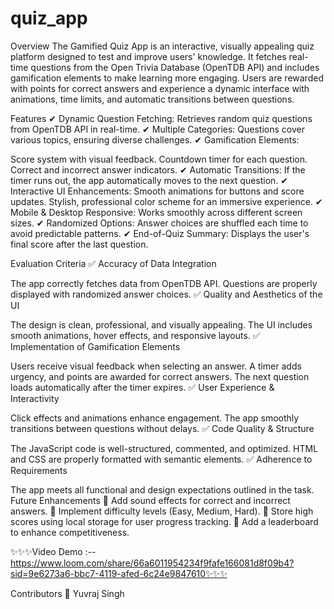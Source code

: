 # quiz_app

Overview
The Gamified Quiz App is an interactive, visually appealing quiz platform designed to test and improve users' knowledge. It fetches real-time questions from the Open Trivia Database (OpenTDB API) and includes gamification elements to make learning more engaging. Users are rewarded with points for correct answers and experience a dynamic interface with animations, time limits, and automatic transitions between questions.

Features
✔ Dynamic Question Fetching: Retrieves random quiz questions from OpenTDB API in real-time.
✔ Multiple Categories: Questions cover various topics, ensuring diverse challenges.
✔ Gamification Elements:

Score system with visual feedback.
Countdown timer for each question.
Correct and incorrect answer indicators.
✔ Automatic Transitions: If the timer runs out, the app automatically moves to the next question.
✔ Interactive UI Enhancements:
Smooth animations for buttons and score updates.
Stylish, professional color scheme for an immersive experience.
✔ Mobile & Desktop Responsive: Works smoothly across different screen sizes.
✔ Randomized Options: Answer choices are shuffled each time to avoid predictable patterns.
✔ End-of-Quiz Summary: Displays the user's final score after the last question.


Evaluation Criteria
✅ Accuracy of Data Integration

The app correctly fetches data from OpenTDB API.
Questions are properly displayed with randomized answer choices.
✅ Quality and Aesthetics of the UI

The design is clean, professional, and visually appealing.
The UI includes smooth animations, hover effects, and responsive layouts.
✅ Implementation of Gamification Elements

Users receive visual feedback when selecting an answer.
A timer adds urgency, and points are awarded for correct answers.
The next question loads automatically after the timer expires.
✅ User Experience & Interactivity

Click effects and animations enhance engagement.
The app smoothly transitions between questions without delays.
✅ Code Quality & Structure

The JavaScript code is well-structured, commented, and optimized.
HTML and CSS are properly formatted with semantic elements.
✅ Adherence to Requirements

The app meets all functional and design expectations outlined in the task.
Future Enhancements
🔹 Add sound effects for correct and incorrect answers.
🔹 Implement difficulty levels (Easy, Medium, Hard).
🔹 Store high scores using local storage for user progress tracking.
🔹 Add a leaderboard to enhance competitiveness.

✨✨✨Video Demo :--  https://www.loom.com/share/66a6011954234f9fafe166081d8f09b4?sid=9e6273a6-bbc7-4119-afed-6c24e9847610✨✨✨

Contributors
👤 Yuvraj Singh
